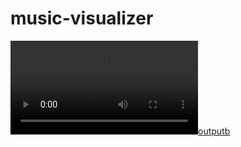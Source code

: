 # music-visualizer

[![outputb](https://raw.githubusercontent.com/sirbread/music-visualizer/main/showcase/outputb.mp4)](https://raw.githubusercontent.com/sirbread/music-visualizer/main/showcase/outputb.mp4)
